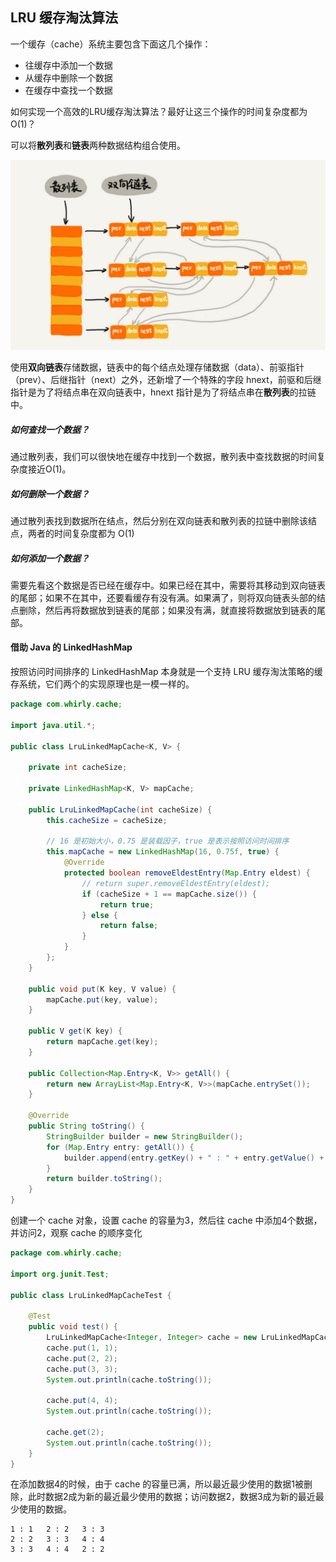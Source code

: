 ## LRU 缓存淘汰算法

一个缓存（cache）系统主要包含下面这几个操作：

- 往缓存中添加一个数据
- 从缓存中删除一个数据
- 在缓存中查找一个数据

如何实现一个高效的LRU缓存淘汰算法？最好让这三个操作的时间复杂度都为 O(1)？

可以将**散列表**和**链表**两种数据结构组合使用。

![散列表与链表组合](2019-04-10_15-37-48.png)

使用**双向链表**存储数据，链表中的每个结点处理存储数据（data）、前驱指针（prev）、后继指针（next）之外，还新增了一个特殊的字段 hnext，前驱和后继指针是为了将结点串在双向链表中，hnext 指针是为了将结点串在**散列表**的拉链中。



##### 如何查找一个数据？

通过散列表，我们可以很快地在缓存中找到一个数据，散列表中查找数据的时间复杂度接近O(1)。

##### 如何删除一个数据？

通过散列表找到数据所在结点，然后分别在双向链表和散列表的拉链中删除该结点，两者的时间复杂度都为 O(1) 

##### 如何添加一个数据？

需要先看这个数据是否已经在缓存中。如果已经在其中，需要将其移动到双向链表的尾部；如果不在其中，还要看缓存有没有满。如果满了，则将双向链表头部的结点删除，然后再将数据放到链表的尾部；如果没有满，就直接将数据放到链表的尾部。



#### 借助 Java 的 LinkedHashMap

按照访问时间排序的 LinkedHashMap 本身就是一个支持 LRU 缓存淘汰策略的缓存系统，它们两个的实现原理也是一模一样的。

```java
package com.whirly.cache;

import java.util.*;

public class LruLinkedMapCache<K, V> {

    private int cacheSize;

    private LinkedHashMap<K, V> mapCache;

    public LruLinkedMapCache(int cacheSize) {
        this.cacheSize = cacheSize;

        // 16 是初始大小，0.75 是装载因子，true 是表示按照访问时间排序
        this.mapCache = new LinkedHashMap(16, 0.75f, true) {
            @Override
            protected boolean removeEldestEntry(Map.Entry eldest) {
                // return super.removeEldestEntry(eldest);
                if (cacheSize + 1 == mapCache.size()) {
                    return true;
                } else {
                    return false;
                }
            }
        };
    }

    public void put(K key, V value) {
        mapCache.put(key, value);
    }

    public V get(K key) {
        return mapCache.get(key);
    }

    public Collection<Map.Entry<K, V>> getAll() {
        return new ArrayList<Map.Entry<K, V>>(mapCache.entrySet());
    }

    @Override
    public String toString() {
        StringBuilder builder = new StringBuilder();
        for (Map.Entry entry: getAll()) {
            builder.append(entry.getKey() + " : " + entry.getValue() + "\t");
        }
        return builder.toString();
    }
}
```

创建一个 cache 对象，设置 cache 的容量为3，然后往 cache 中添加4个数据，并访问2，观察 cache 的顺序变化

```java
package com.whirly.cache;

import org.junit.Test;

public class LruLinkedMapCacheTest {

    @Test
    public void test() {
        LruLinkedMapCache<Integer, Integer> cache = new LruLinkedMapCache<>(3);
        cache.put(1, 1);
        cache.put(2, 2);
        cache.put(3, 3);
        System.out.println(cache.toString());

        cache.put(4, 4);
        System.out.println(cache.toString());

        cache.get(2);
        System.out.println(cache.toString());
    }
}
```

在添加数据4的时候，由于 cache 的容量已满，所以最近最少使用的数据1被删除，此时数据2成为新的最近最少使用的数据；访问数据2，数据3成为新的最近最少使用的数据。

```
1 : 1	2 : 2	3 : 3	
2 : 2	3 : 3	4 : 4	
3 : 3	4 : 4	2 : 2	
```


